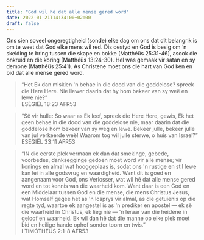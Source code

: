 ```yaml
---
title: "God wil hê dat alle mense gered word"
date: 2022-01-21T14:34:00+02:00
draft: false
---
```

<html>
 <head></head>
 <body>
  <p>Ons sien soveel ongeregtigheid (sonde) elke dag om ons dat dit belangrik is om te weet dat God elke mens wil red. Dis oestyd en God is besig om ‘n skeiding te bring tussen die skape en bokke (Matthéüs 25:31-46), asook die onkruid en die koring (Matthéüs 13:24-30). Hel was gemaak vir satan en sy demone (Matthéüs 25:41). As Christene moet ons die hart van God ken en bid dat alle mense gered word.</p>
  <blockquote>
   <p>“Het Ek dan miskien 'n behae in die dood van die goddelose? spreek die Here Here. Nie liewer daarin dat hy hom bekeer van sy weë en lewe nie?”<br>‭‭ESÉGIËL‬ ‭18:23‬ ‭AFR53‬‬</p>
  </blockquote>
  <blockquote>
   <p>“Sê vir hulle: So waar as Ek leef, spreek die Here Here, gewis, Ek het geen behae in die dood van die goddelose nie, maar daarin dat die goddelose hom bekeer van sy weg en lewe. Bekeer julle, bekeer julle van jul verkeerde weë! Waarom tog wil julle sterwe, o huis van Israel?”<br>‭‭ESÉGIËL‬ ‭33:11‬ ‭AFR53‬‬</p>
  </blockquote>
  <blockquote>
   <p>“IN die eerste plek vermaan ek dan dat smekinge, gebede, voorbedes, danksegginge gedoen moet word vir alle mense; vir konings en almal wat hooggeplaas is, sodat ons 'n rustige en stil lewe kan lei in alle godsvrug en waardigheid. Want dit is goed en aangenaam voor God, ons Verlosser, wat wil hê dat alle mense gered word en tot kennis van die waarheid kom. Want daar is een God en een Middelaar tussen God en die mense, die mens Christus Jesus, wat Homself gegee het as 'n losprys vir almal, as die getuienis op die regte tyd, waartoe ek aangestel is as 'n prediker en apostel — ek sê die waarheid in Christus, ek lieg nie — 'n leraar van die heidene in geloof en waarheid. Ek wil dan hê dat die manne op elke plek moet bid en heilige hande ophef sonder toorn en twis.”<br>‭‭I TIMÓTHEÜS‬ ‭2:1-8‬ ‭AFR53‬‬</p>
  </blockquote>
  <p>&nbsp;</p>
 </body>
</html>